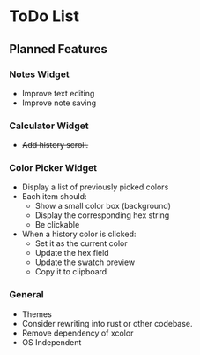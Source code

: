 # ToDo List

## Planned Features

### Notes Widget

- Improve text editing
- Improve note saving

### Calculator Widget

- ~~Add history scroll.~~

### Color Picker Widget

- Display a list of previously picked colors
- Each item should:
  - Show a small color box (background)
  - Display the corresponding hex string
  - Be clickable
- When a history color is clicked:
  - Set it as the current color
  - Update the hex field
  - Update the swatch preview
  - Copy it to clipboard

### General

- Themes
- Consider rewriting into rust or other codebase.
- Remove dependency of xcolor
- OS Independent
